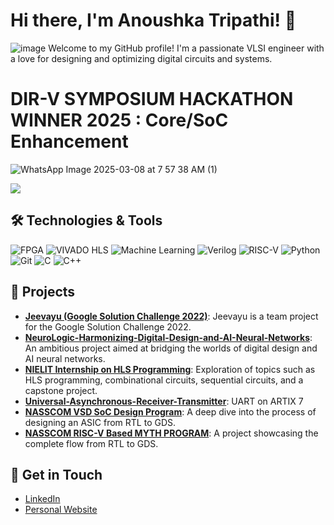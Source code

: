 # Hi there, I'm Anoushka Tripathi! 👋
![image](https://github.com/user-attachments/assets/d92f4742-9eef-4944-9e78-ae1416e52454)
Welcome to my GitHub profile! I'm a passionate VLSI engineer with a love for designing and optimizing digital circuits and systems.
# DIR-V SYMPOSIUM HACKATHON WINNER 2025 : Core/SoC Enhancement
 ![WhatsApp Image 2025-03-08 at 7 57 38 AM (1)](https://github.com/user-attachments/assets/26a4e306-e1d0-4e9a-858b-ae8955332a70)


![](https://komarev.com/ghpvc/?username=AnoushkaTripathi&color=green)


## 🛠️ Technologies & Tools

![FPGA](https://img.shields.io/badge/-FPGA-333?style=flat&logo=fpga)
![VIVADO HLS](https://img.shields.io/badge/-VIVADO_HLS-333?style=flat&logo=xilinx)
![Machine Learning](https://img.shields.io/badge/-Machine_Learning-333?style=flat&logo=machine-learning)
![Verilog](https://img.shields.io/badge/-Verilog-333?style=flat&logo=verilog)
![RISC-V](https://img.shields.io/badge/-OpenLane_RISC_V-333?style=flat&logo=risc-v)
![Python](https://img.shields.io/badge/-Python-333?style=flat&logo=python)
![Git](https://img.shields.io/badge/-Git-333?style=flat&logo=git)
![C](https://img.shields.io/badge/-C-333?style=flat&logo=c)
![C++](https://img.shields.io/badge/-C++-333?style=flat&logo=c%2B%2B)



## 🚀 Projects

- **[Jeevayu (Google Solution Challenge 2022)](https://github.com/adarshnagrikar14/jeevayu-gsc-22)**: Jeevayu is a team project for the Google Solution Challenge 2022.
- **[NeuroLogic-Harmonizing-Digital-Design-and-AI-Neural-Networks](https://github.com/AnoushkaTripathi/NeuroLogic-Harmonizing-Digital-Design-and-AI-Neural-Networks)**: An ambitious project aimed at bridging the worlds of digital design and AI neural networks.
- **[NIELIT Internship on HLS Programming](https://github.com/AnoushkaTripathi/NIELIT-INTERNSHIP-ON-HLS-PROGRAMMING)**: Exploration of topics such as HLS programming, combinational circuits, sequential circuits, and a capstone project.
- **[Universal-Asynchronous-Receiver-Transmitter](https://github.com/AnoushkaTripathi/Universal-Asynchronous-Receiver-Transmitter)**: UART on ARTIX 7
- **[NASSCOM VSD SoC Design Program](https://github.com/AnoushkaTripathi/NASSCOM-VSD-SoC-design-Program)**: A deep dive into the process of designing an ASIC from RTL to GDS.
- **[NASSCOM RISC-V Based MYTH PROGRAM](https://github.com/AnoushkaTripathi/NASSCOM-RISC-V-based-MYTH-program)**: A project showcasing the complete flow from RTL to GDS.
 




## 💬 Get in Touch

- [LinkedIn](in/anoushkastripathi)
- [Personal Website](https://yourwebsite.com)

